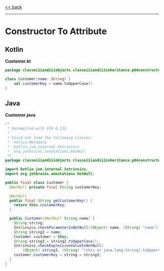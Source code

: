 
[<< back](https://github.com/tomasbjerre/yet-another-kotlin-vs-java-comparison)

-----------------------------

# Constructor To Attribute

## Kotlin

**Customer.kt**

```kotlin
package classeiiiandiiiobjects.classeiiiandiiiinheritance.p04constructoriiitoiiiattribute

class Customer(name: String) {
    val customerKey = name.toUpperCase()
}
```

## Java

**Customer.java**

```java
/*
 * Decompiled with CFR 0_132.
 *
 * Could not load the following classes:
 *  kotlin.Metadata
 *  kotlin.jvm.internal.Intrinsics
 *  org.jetbrains.annotations.NotNull
 */
package classeiiiandiiiobjects.classeiiiandiiiinheritance.p04constructoriiitoiiiattribute;

import kotlin.jvm.internal.Intrinsics;
import org.jetbrains.annotations.NotNull;

public final class Customer {
  @NotNull private final String customerKey;

  @NotNull
  public final String getCustomerKey() {
    return this.customerKey;
  }

  public Customer(@NotNull String name) {
    String string;
    Intrinsics.checkParameterIsNotNull((Object) name, (String) "name");
    String string2 = name;
    Customer customer = this;
    String string3 = string2.toUpperCase();
    Intrinsics.checkExpressionValueIsNotNull(
        (Object) string3, (String) "(this as java.lang.String).toUpperCase()");
    customer.customerKey = string = string3;
  }
}

```
